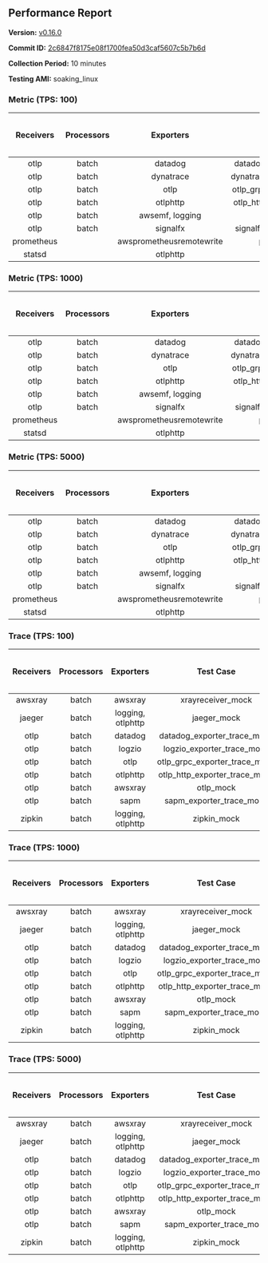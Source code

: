 ## Performance Report

**Version:** [v0.16.0](https://github.com/aws-observability/aws-otel-collector/releases/tag/v0.16.0)

**Commit ID:** [2c6847f8175e08f1700fea50d3caf5607c5b7b6d](https://github.com/aws-observability/aws-otel-collector/commit/2c6847f8175e08f1700fea50d3caf5607c5b7b6d)

**Collection Period:** 10 minutes

**Testing AMI:** soaking_linux


### Metric (TPS: 100)
| Receivers | Processors | Exporters | Test Case | Data Type | Instance Type | Avg CPU Usage (Percent) | Avg Memory Usage (Megabytes) | Max CPU Usage (Percent) | Max Memory Usage (Megabytes) |
|:---------:|:----------:|:---------:|:---------:|:---------:|:-------------:|:-----------------------:|:----------------------------:|:-----------------------:|:----------------------------:|
| otlp | batch | datadog | datadog_exporter_metric_mock | otlp | m5.2xlarge | 0.05 | 65.97 | 0.40 | 67.46 |
| otlp | batch | dynatrace | dynatrace_exporter_metric_mock | otlp | m5.2xlarge | 0.05 | 61.26 | 0.20 | 61.61 |
| otlp | batch | otlp | otlp_grpc_exporter_metric_mock | otlp | m5.2xlarge | 0.04 | 61.13 | 0.20 | 61.29 |
| otlp | batch | otlphttp | otlp_http_exporter_metric_mock | otlp | m5.2xlarge | 0.03 | 60.86 | 0.20 | 61.44 |
| otlp | batch | awsemf, logging | otlp_metric_mock | otlp | m5.2xlarge | 0.04 | 62.72 | 0.20 | 62.91 |
| otlp | batch | signalfx | signalfx_exporter_metric_mock | otlp | m5.2xlarge | 0.04 | 63.06 | 0.20 | 63.55 |
| prometheus |  | awsprometheusremotewrite | prometheus_mock | prometheus | m5.2xlarge | 0.12 | 75.19 | 0.30 | 76.50 |
| statsd |  | otlphttp | statsd_mock | statsd | m5.2xlarge | 0.01 | 62.63 | 0.20 | 62.84 |

### Metric (TPS: 1000)
| Receivers | Processors | Exporters | Test Case | Data Type | Instance Type | Avg CPU Usage (Percent) | Avg Memory Usage (Megabytes) | Max CPU Usage (Percent) | Max Memory Usage (Megabytes) |
|:---------:|:----------:|:---------:|:---------:|:---------:|:-------------:|:-----------------------:|:----------------------------:|:-----------------------:|:----------------------------:|
| otlp | batch | datadog | datadog_exporter_metric_mock | otlp | m5.2xlarge | 0.05 | 65.17 | 0.40 | 66.22 |
| otlp | batch | dynatrace | dynatrace_exporter_metric_mock | otlp | m5.2xlarge | 0.05 | 63.64 | 0.20 | 64.19 |
| otlp | batch | otlp | otlp_grpc_exporter_metric_mock | otlp | m5.2xlarge | 0.04 | 62.09 | 0.30 | 62.55 |
| otlp | batch | otlphttp | otlp_http_exporter_metric_mock | otlp | m5.2xlarge | 0.05 | 61.90 | 0.20 | 62.85 |
| otlp | batch | awsemf, logging | otlp_metric_mock | otlp | m5.2xlarge | 0.04 | 62.37 | 0.20 | 62.66 |
| otlp | batch | signalfx | signalfx_exporter_metric_mock | otlp | m5.2xlarge | 0.04 | 63.96 | 0.20 | 64.30 |
| prometheus |  | awsprometheusremotewrite | prometheus_mock | prometheus | m5.2xlarge | 1.29 | 115.19 | 2.40 | 120.89 |
| statsd |  | otlphttp | statsd_mock | statsd | m5.2xlarge | 0.02 | 61.92 | 0.20 | 62.42 |

### Metric (TPS: 5000)
| Receivers | Processors | Exporters | Test Case | Data Type | Instance Type | Avg CPU Usage (Percent) | Avg Memory Usage (Megabytes) | Max CPU Usage (Percent) | Max Memory Usage (Megabytes) |
|:---------:|:----------:|:---------:|:---------:|:---------:|:-------------:|:-----------------------:|:----------------------------:|:-----------------------:|:----------------------------:|
| otlp | batch | datadog | datadog_exporter_metric_mock | otlp | m5.2xlarge | 0.05 | 65.17 | 0.50 | 66.15 |
| otlp | batch | dynatrace | dynatrace_exporter_metric_mock | otlp | m5.2xlarge | 0.04 | 63.42 | 0.20 | 64.38 |
| otlp | batch | otlp | otlp_grpc_exporter_metric_mock | otlp | m5.2xlarge | 0.05 | 62.52 | 0.20 | 63.23 |
| otlp | batch | otlphttp | otlp_http_exporter_metric_mock | otlp | m5.2xlarge | 0.04 | 60.94 | 0.20 | 61.58 |
| otlp | batch | awsemf, logging | otlp_metric_mock | otlp | m5.2xlarge | 0.05 | 63.10 | 0.20 | 63.42 |
| otlp | batch | signalfx | signalfx_exporter_metric_mock | otlp | m5.2xlarge | 0.04 | 63.09 | 0.20 | 63.48 |
| prometheus |  | awsprometheusremotewrite | prometheus_mock | prometheus | m5.2xlarge | 7.24 | 270.92 | 13.40 | 300.86 |
| statsd |  | otlphttp | statsd_mock | statsd | m5.2xlarge | 0.01 | 61.46 | 0.20 | 61.80 |

### Trace (TPS: 100)
| Receivers | Processors | Exporters | Test Case | Data Type | Instance Type | Avg CPU Usage (Percent) | Avg Memory Usage (Megabytes) | Max CPU Usage (Percent) | Max Memory Usage (Megabytes) |
|:---------:|:----------:|:---------:|:---------:|:---------:|:-------------:|:-----------------------:|:----------------------------:|:-----------------------:|:----------------------------:|
| awsxray | batch | awsxray | xrayreceiver_mock | xray | m5.2xlarge | 4.59 | 142.49 | 5.70 | 207.95 |
| jaeger | batch | logging, otlphttp | jaeger_mock | jaeger | m5.2xlarge | 2.32 | 79.31 | 2.80 | 80.81 |
| otlp | batch | datadog | datadog_exporter_trace_mock | otlp | m5.2xlarge | 4.36 | 78.36 | 4.70 | 79.04 |
| otlp | batch | logzio | logzio_exporter_trace_mock | otlp | m5.2xlarge | 3.27 | 95.83 | 3.60 | 98.82 |
| otlp | batch | otlp | otlp_grpc_exporter_trace_mock | otlp | m5.2xlarge | 3.17 | 139.72 | 4.40 | 193.14 |
| otlp | batch | otlphttp | otlp_http_exporter_trace_mock | otlp | m5.2xlarge | 3.53 | 73.76 | 3.80 | 74.20 |
| otlp | batch | awsxray | otlp_mock | otlp | m5.2xlarge | 4.13 | 74.52 | 4.50 | 75.45 |
| otlp | batch | sapm | sapm_exporter_trace_mock | otlp | m5.2xlarge | 3.39 | 88.20 | 3.70 | 88.35 |
| zipkin | batch | logging, otlphttp | zipkin_mock | zipkin | m5.2xlarge | 5.79 | 81.59 | 6.91 | 86.07 |

### Trace (TPS: 1000)
| Receivers | Processors | Exporters | Test Case | Data Type | Instance Type | Avg CPU Usage (Percent) | Avg Memory Usage (Megabytes) | Max CPU Usage (Percent) | Max Memory Usage (Megabytes) |
|:---------:|:----------:|:---------:|:---------:|:---------:|:-------------:|:-----------------------:|:----------------------------:|:-----------------------:|:----------------------------:|
| awsxray | batch | awsxray | xrayreceiver_mock | xray | m5.2xlarge | 25.93 | 479.30 | 33.54 | 842.49 |
| jaeger | batch | logging, otlphttp | jaeger_mock | jaeger | m5.2xlarge | 16.93 | 154.36 | 22.43 | 187.93 |
| otlp | batch | datadog | datadog_exporter_trace_mock | otlp | m5.2xlarge | 30.72 | 79.22 | 31.70 | 81.42 |
| otlp | batch | logzio | logzio_exporter_trace_mock | otlp | m5.2xlarge | 27.48 | 105.64 | 28.70 | 110.84 |
| otlp | batch | otlp | otlp_grpc_exporter_trace_mock | otlp | m5.2xlarge | 28.09 | 761.83 | 40.80 | 1295.46 |
| otlp | batch | otlphttp | otlp_http_exporter_trace_mock | otlp | m5.2xlarge | 25.81 | 74.56 | 26.69 | 75.36 |
| otlp | batch | awsxray | otlp_mock | otlp | m5.2xlarge | 34.07 | 79.07 | 44.76 | 80.05 |
| otlp | batch | sapm | sapm_exporter_trace_mock | otlp | m5.2xlarge | 26.07 | 90.75 | 27.99 | 91.46 |
| zipkin | batch | logging, otlphttp | zipkin_mock | zipkin | m5.2xlarge | 30.83 | 459.18 | 36.40 | 529.40 |

### Trace (TPS: 5000)
| Receivers | Processors | Exporters | Test Case | Data Type | Instance Type | Avg CPU Usage (Percent) | Avg Memory Usage (Megabytes) | Max CPU Usage (Percent) | Max Memory Usage (Megabytes) |
|:---------:|:----------:|:---------:|:---------:|:---------:|:-------------:|:-----------------------:|:----------------------------:|:-----------------------:|:----------------------------:|
| awsxray | batch | awsxray | xrayreceiver_mock | xray | m5.2xlarge | 39.61 | 666.31 | 56.52 | 1221.69 |
| jaeger | batch | logging, otlphttp | jaeger_mock | jaeger | m5.2xlarge | 16.77 | 169.88 | 23.30 | 194.93 |
| otlp | batch | datadog | datadog_exporter_trace_mock | otlp | m5.2xlarge | 134.52 | 85.98 | 135.58 | 87.25 |
| otlp | batch | logzio | logzio_exporter_trace_mock | otlp | m5.2xlarge | 117.16 | 127.27 | 118.39 | 134.75 |
| otlp | batch | otlp | otlp_grpc_exporter_trace_mock | otlp | m5.2xlarge | 129.98 | 3660.10 | 199.48 | 6285.22 |
| otlp | batch | otlphttp | otlp_http_exporter_trace_mock | otlp | m5.2xlarge | 111.45 | 80.75 | 116.80 | 81.55 |
| otlp | batch | awsxray | otlp_mock | otlp | m5.2xlarge | 151.21 | 16196.41 | 421.49 | 28242.28 |
| otlp | batch | sapm | sapm_exporter_trace_mock | otlp | m5.2xlarge | 102.43 | 96.17 | 106.13 | 98.46 |
| zipkin | batch | logging, otlphttp | zipkin_mock | zipkin | m5.2xlarge | 28.51 | 509.96 | 36.47 | 561.48 |
